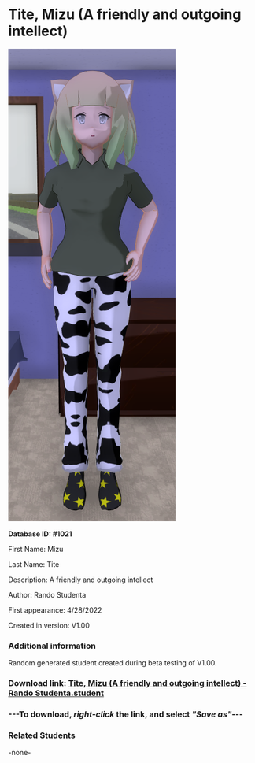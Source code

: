 # Tite, Mizu (A friendly and outgoing intellect)

<img src="../../Files/Images/Tite, Mizu (A friendly and outgoing intellect).png" title="Tite, Mizu (A friendly and outgoing intellect) - Rando Studenta">

**Database ID: #1021**

First Name: Mizu

Last Name: Tite

Description: A friendly and outgoing intellect

Author: Rando Studenta

First appearance: 4/28/2022

Created in version: V1.00

### Additional information

Random generated student created during beta testing of V1.00.

### Download link: <a href="https://raw.githubusercontent.com/Arbiter1223/Daigaku-Gurashi-Custom-Students/master/Files/Student%20Files/Tite%2C%20Mizu%20(A%20friendly%20and%20outgoing%20intellect)%20-%20Rando%20Studenta.student">Tite, Mizu (A friendly and outgoing intellect) - Rando Studenta.student</a>

### ---**To download, _right-click_ the link, and select _"Save as"_**---

### Related Students

-none-
